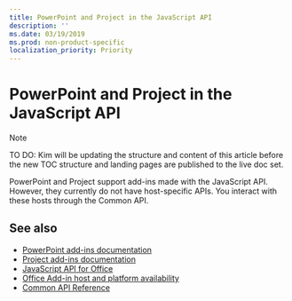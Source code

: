 ```yaml
---
title: PowerPoint and Project in the JavaScript API
description: ''
ms.date: 03/19/2019
ms.prod: non-product-specific
localization_priority: Priority
---
```

# PowerPoint and Project in the JavaScript API

> [!NOTE]
> TO DO: Kim will be updating the structure and content of this article before the new TOC structure and landing pages are published to the live doc set.

PowerPoint and Project support add-ins made with the JavaScript API. However, they currently do not have host-specific APIs. You interact with these hosts through the Common API. 

## See also

- [PowerPoint add-ins documentation](../../powerpoint/index.md)
- [Project add-ins documentation](../../project/index.md)
- [JavaScript API for Office](/office/dev/add-ins/reference/javascript-api-for-office)
- [Office Add-in host and platform availability](/office/dev/add-ins/overview/office-add-in-availability)
- [Common API Reference](/javascript/api/overview/office)